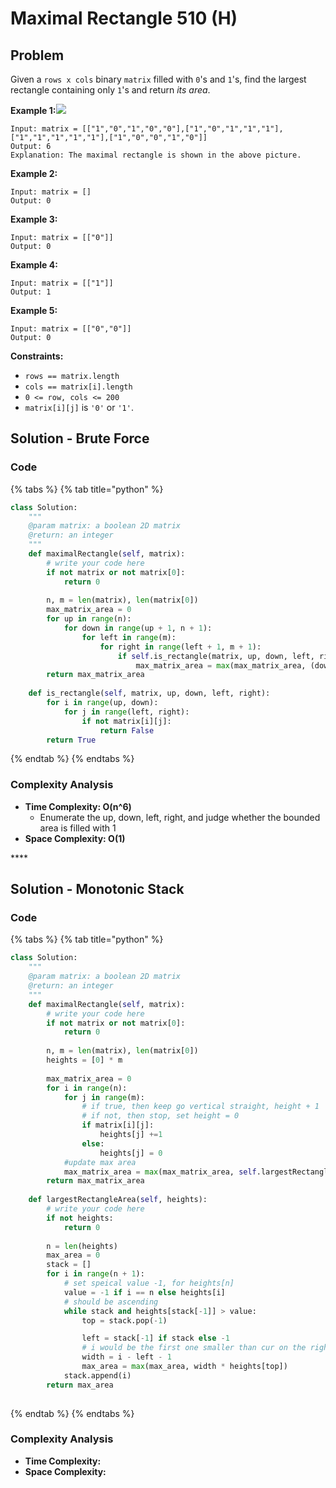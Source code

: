 # Maximal Rectangle 510 \(H\)

## Problem

Given a `rows x cols` binary `matrix` filled with `0`'s and `1`'s, find the largest rectangle containing only `1`'s and return _its area_.

**Example 1:**![](https://assets.leetcode.com/uploads/2020/09/14/maximal.jpg)

```text
Input: matrix = [["1","0","1","0","0"],["1","0","1","1","1"],["1","1","1","1","1"],["1","0","0","1","0"]]
Output: 6
Explanation: The maximal rectangle is shown in the above picture.
```

**Example 2:**

```text
Input: matrix = []
Output: 0
```

**Example 3:**

```text
Input: matrix = [["0"]]
Output: 0
```

**Example 4:**

```text
Input: matrix = [["1"]]
Output: 1
```

**Example 5:**

```text
Input: matrix = [["0","0"]]
Output: 0
```

**Constraints:**

* `rows == matrix.length`
* `cols == matrix[i].length`
* `0 <= row, cols <= 200`
* `matrix[i][j]` is `'0'` or `'1'`.

## Solution - Brute Force

### Code

{% tabs %}
{% tab title="python" %}
```python
class Solution:
    """
    @param matrix: a boolean 2D matrix
    @return: an integer
    """
    def maximalRectangle(self, matrix):
        # write your code here
        if not matrix or not matrix[0]:
            return 0
        
        n, m = len(matrix), len(matrix[0])
        max_matrix_area = 0
        for up in range(n):
            for down in range(up + 1, n + 1):
                for left in range(m):
                    for right in range(left + 1, m + 1):
                        if self.is_rectangle(matrix, up, down, left, right):
                            max_matrix_area = max(max_matrix_area, (down - up) * (right - left))
        return max_matrix_area
    
    def is_rectangle(self, matrix, up, down, left, right):
        for i in range(up, down):
            for j in range(left, right):
                if not matrix[i][j]:
                    return False
        return True
```
{% endtab %}
{% endtabs %}

### Complexity Analysis

* **Time Complexity: O\(n^6\)**
  * Enumerate the up, down, left, right, and judge whether the bounded area is filled with 1
* **Space Complexity: O\(1\)**

\*\*\*\*

## Solution - Monotonic Stack

### Code

{% tabs %}
{% tab title="python" %}
```python
class Solution:
    """
    @param matrix: a boolean 2D matrix
    @return: an integer
    """
    def maximalRectangle(self, matrix):
        # write your code here
        if not matrix or not matrix[0]:
            return 0
        
        n, m = len(matrix), len(matrix[0])
        heights = [0] * m
        
        max_matrix_area = 0
        for i in range(n):
            for j in range(m):
                # if true, then keep go vertical straight, height + 1
                # if not, then stop, set height = 0
                if matrix[i][j]:
                    heights[j] +=1
                else:
                    heights[j] = 0
            #update max area
            max_matrix_area = max(max_matrix_area, self.largestRectangleArea(heights))
        return max_matrix_area
        
    def largestRectangleArea(self, heights):
        # write your code here
        if not heights:
            return 0
        
        n = len(heights)
        max_area = 0
        stack = []
        for i in range(n + 1):
            # set speical value -1, for heights[n]
            value = -1 if i == n else heights[i]
            # should be ascending
            while stack and heights[stack[-1]] > value:
                top = stack.pop(-1)

                left = stack[-1] if stack else -1
                # i would be the first one smaller than cur on the right side
                width = i - left - 1
                max_area = max(max_area, width * heights[top])
            stack.append(i)
        return max_area
      
```
{% endtab %}
{% endtabs %}

### Complexity Analysis

* **Time Complexity:**
* **Space Complexity:**


